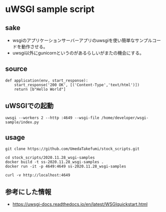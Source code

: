 # uWSGI sample script 

## sake

* wsgiのアプリケーションサーバーアプリのuwsgiを使い簡単なサンプルコードを動作させる。
* uwsgi以外にgunicornというのがあるらしいがまたの機会にする。

## source

```
def application(env, start_response):
    start_response('200 OK', [('Content-Type','text/html')])
    return [b"Hello World"]
```

## uWSGIでの起動

```
uwsgi --workers 2 --http :4649 --wsgi-file /home/developer/wsgi-sample/index.py
```

## usage

```
git clone https://github.com/UmedaTakefumi/stock_scripts.git
```
```
cd stock_scripts/2020.11.28_wsgi-samples
docker build -t ss-2020.11.28_wsgi-samples .
docker run -it -p 4649:4649 ss-2020.11.28_wsgi-samples
```

```
curl -v http://localhost:4649
```

## 参考にした情報

* https://uwsgi-docs.readthedocs.io/en/latest/WSGIquickstart.html
